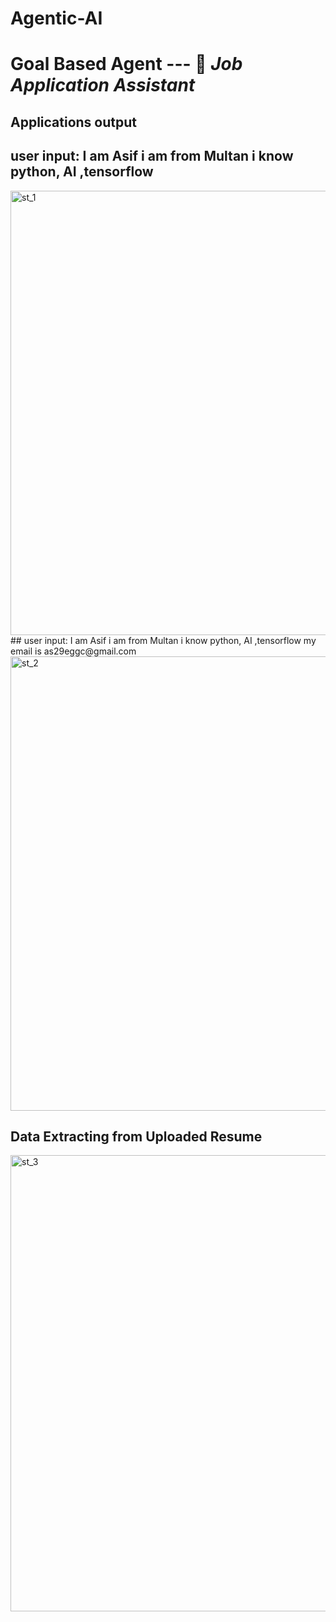 # Agentic-AI

# Goal Based Agent --- 🎯 ***Job Application Assistant***
## Applications output
## user input: I am Asif i am from Multan i know python, AI ,tensorflow
<img width="1191" height="711" alt="st_1" src="https://github.com/user-attachments/assets/395d814c-cd97-4cec-9e34-327d3c768e79" />
## user input: I am Asif i am from Multan i know python, AI ,tensorflow my email is as29eggc@gmail.com
<img width="1320" height="727" alt="st_2" src="https://github.com/user-attachments/assets/be70f2dd-3b5f-4ce0-ba71-f65e2ee3ee1c" />

## Data Extracting from Uploaded Resume
<img width="1269" height="730" alt="st_3" src="https://github.com/user-attachments/assets/fb5778ee-df45-41b6-8072-519579096b16" />




